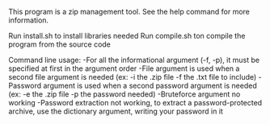 This program is a zip management tool. See the help command for more information.

Run install.sh to install libraries needed
Run compile.sh ton compile the program from the source code

Command line usage:
-For all the informational argument (-f, -p), it must be specified at first in the argument order
-File argument is used when a second file argument is needed (ex: -i the .zip file -f the .txt file to include)
-Password argument is used when a second password argument is needed (ex: -e the .zip file -p the password needed)
-Bruteforce argument no working
-Password extraction not working, to extract a password-protected archive, use the dictionary argument, writing your password in it